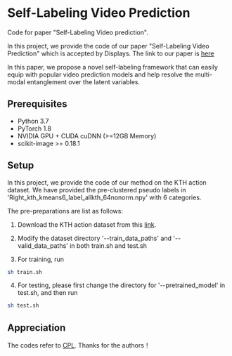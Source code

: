 # Self-Labeling Video Prediction  
  
Code for paper "Self-Labeling Video prediction".  

In this project, we provide the code of our paper "Self-Labeling Video Prediction" which is accepted by Displays. The link to our paper is [here](https://doi.org/10.1016/j.displa.2023.102400) 

In this paper, we propose a novel self-labeling framework that can easily equip with popular video prediction models and help resolve the multi-modal entanglement over the latent variables.  


## Prerequisites
- Python 3.7
- PyTorch 1.8
- NVIDIA GPU + CUDA cuDNN (>=12GB Memory)
- scikit-image >= 0.18.1 

## Setup 
In this project, we provide the code of our method on the KTH action dataset. We have provided the pre-clustered pseudo labels in 'Right_kth_kmeans6_label_allkth_64nonorm.npy' with 6 categories. 

The pre-preparations are list as follows:

1) Download the KTH action dataset from this [link](https://www.csc.kth.se/cvap/actions/).

2) Modify the dataset directory '--train_data_paths' and '--valid_data_paths' in both train.sh and test.sh

3) For training, run
```bash
sh train.sh
```

4) For testing, please first change the directory for '--pretrained_model' in test.sh, and then run
```bash
sh test.sh
```

## Appreciation
The codes refer to [CPL](https://github.com/jc043/CPL). Thanks for the authors！

